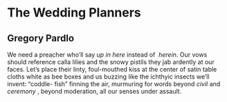 # The Wedding Planners
## Gregory Pardlo
We need a preacher who’ll say _up in here_ instead of  _herein_.
Our vows should reference calla lilies and the snowy pistils they
jab ardently at our faces. Let’s place their linty, foul-mouthed kiss
at the center of satin table cloths white as bee boxes and
us buzzing like the ichthyic insects we’ll invent: “coddle-
fish” finning the air, murmuring for words beyond _civil_ and
 _ceremony_ , beyond moderation, all our senses under assault.